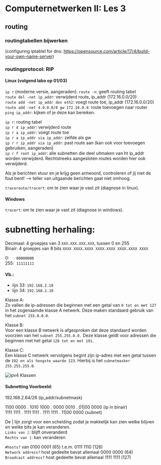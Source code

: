 # Computernetwerken II: Les 3

## routing

### routingtabellen bijwerken
(configuring iptablel for dns: https://opensource.com/article/17/4/build-your-own-name-server)  

### routingprotocol: RIP
#### Linux (volgend labo op 01/03)
`ip r` (moderne versie, aangeraden): 
`route -n`: geeft routing tabel   
`route del -net ip_addr`: verwijderd route, ip_addr (172.16.0.0/20)  
`route add -net ip_addr dev eth2`: voegt route toe, ip_addr (172.16.0.0/20)    
`route add -net 4.0.0.0/8 gw 172.16.0.4`: route toevoegen naar router    
`ping ip_addr`: kijken of je deze kan bereiken.

`ip r`: routing tabel   
`ip r d ip_addr`: verwijderd route  
`ip r a ip_addr`: voegt route toe  
`ip r a ip_addr via ip_addr`: zelfde als gw  
`ip r r ip_addr via ip_addr`: past route aan (kan ook voor toevoegen gebruiken, aangeraden)   
`ip r f root ip_addr`: alle subnetten die deel uitmaken van ht ip_addr worden verwijderd. Rechtstreeks aangesloten routes worden hier ook verwijderd.

Als je berichten stuur en je krijg geen antwoord, controleren of jij niet de fout bent! --> teller van uitgaande berichten gaat niet omhoog.

`traceroute/tracert`: om te zien waar je vast zit (diagnose in linux).

#### Windows
`tracert`: om te zien waar je vast zit (diagnose in windows).

# subnetting herhaling:

Decimaal: 4 groepjes van 3 `XXX.XXX.XXX.XXX`, tussen 0 en 255   
Binair: 4 groepjes van 8 bits `XXXX XXXX.XXXX XXXX.XXXX XXXX.XXXX XXXX`  

0:&nbsp;&nbsp;&nbsp;&nbsp;&nbsp;&nbsp;`00000000`    
255:&nbsp;&nbsp;`11111111`

#### Vb.:     
 - lijn 33: `192.168.2.10`     
 - lijn 34: `192.168.2.10`

Klasse A:     
Zo vallen de ip-adressen die beginnen met een getal van `0 tot en met 127` in het zogenaamde klasse A netwerk. Deze maken standaard gebruik van het `subnet 255.0.0.0`.

Klasse B:   
Voor een klasse B netwerk is afgesproken dat deze standaard worden voorzien van het `subnet 255.255.0.0.` Deze klasse geldt voor adressen die beginnen met het getal `128 tot en met 191`.

Klasse C:   
Een klasse C netwerk vervolgens begint zijn ip-adres met een getal tussen de `192 en als hoogste waarde 223`. Hierbij is het `subnetmasker 255.255.255.0`.

![ipv4 Klassen](https://www.master-it.nl/media/IPv4-subnetten-01.png)

#### Subnetting Voorbeeld:

192.168.2.64/26 (ip_addr/subnetmask)

1100 0000 . 1010 1000 . 0000 0010 . 01|00 0000 (ip in binair)    
1111 1111 . 1111 1111 . 1111 1111 . 11|00 0000 (subnet)

De | lijn zorgt voor een scheiding zodat je makkelijk kan zien welke blijven en welke bits je kan veranderen.   
`Links van |`: blijft onveranderd     
`Rechts van |`: kan veranderen

`#hosts?` van 0100 0001 (65) t.e.m. 0111 1110 (126)  
`Network address?` host gedeelte bevat allemaal 0000 0000 (64)   
`Broadcast address?` host gedeelte bevat allemaal 1111 1111 (127)   

